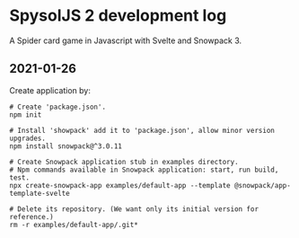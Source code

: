 # SpysolJS 2 development log

A Spider card game in Javascript with Svelte and Snowpack 3.

## 2021-01-26

Create application by:

    # Create 'package.json'.
    npm init

    # Install 'showpack' add it to 'package.json', allow minor version upgrades.
    npm install snowpack@^3.0.11

    # Create Snowpack application stub in examples directory.
    # Npm commands available in Snowpack application: start, run build, test.
    npx create-snowpack-app examples/default-app --template @snowpack/app-template-svelte

    # Delete its repository. (We want only its initial version for reference.)
    rm -r examples/default-app/.git*
